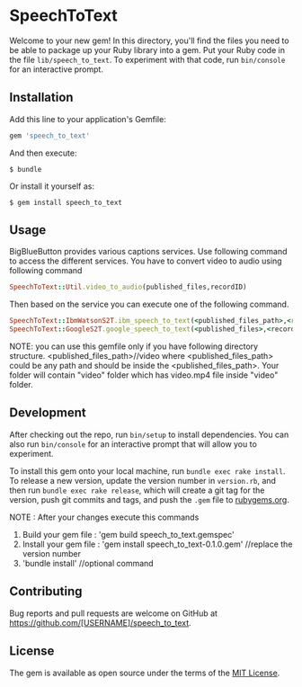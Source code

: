 # SpeechToText

Welcome to your new gem! In this directory, you'll find the files you need to be able to package up your Ruby library into a gem. Put your Ruby code in the file `lib/speech_to_text`. To experiment with that code, run `bin/console` for an interactive prompt.


## Installation

Add this line to your application's Gemfile:

```ruby
gem 'speech_to_text'
```

And then execute:

    $ bundle

Or install it yourself as:

    $ gem install speech_to_text

## Usage
BigBlueButton provides various captions services.
Use following command to access the different services.
You have to convert video to audio using following command
```ruby
SpeechToText::Util.video_to_audio(published_files,recordID)
```
Then based on the service you can execute one of the following command.

```ruby
SpeechToText::IbmWatsonS2T.ibm_speech_to_text(<published_files_path>,<recordID>,<apikey>)
SpeechToText::GoogleS2T.google_speech_to_text(<published_files>,<recordID>,<auth_file>,<bucket_name>)
```

NOTE:
you can use this gemfile only if you have following directory structure.
<published_files_path>/<recordID>/video
where <published_files_path> could be any path
and <recordID> should be inside the <published_files_path>.
Your <recordID> folder will contain "video" folder which has video.mp4 file inside "video" folder.

## Development

After checking out the repo, run `bin/setup` to install dependencies. You can also run `bin/console` for an interactive prompt that will allow you to experiment.

To install this gem onto your local machine, run `bundle exec rake install`. To release a new version, update the version number in `version.rb`, and then run `bundle exec rake release`, which will create a git tag for the version, push git commits and tags, and push the `.gem` file to [rubygems.org](https://rubygems.org).

NOTE : After your changes execute this commands
1. Build your gem file : 'gem build speech_to_text.gemspec'
2. Install your gem file : 'gem install speech_to_text-0.1.0.gem'                  //replace the version number
3. 'bundle install'                                                             //optional command

## Contributing

Bug reports and pull requests are welcome on GitHub at https://github.com/[USERNAME]/speech_to_text.

## License

The gem is available as open source under the terms of the [MIT License](https://opensource.org/licenses/MIT).
